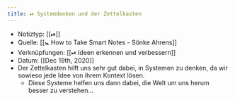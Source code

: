 ```yaml
---
title: ⏯ Systemdenken und der Zettelkasten
---
```


- Notiztyp: [[⏯]]
- Quelle: [[🚼 How to Take Smart Notes - Sönke Ahrens]]
- Verknüpfungen: [[⏯ Ideen erkennen und verbessern]]
- Datum: [[Dec 19th, 2020]]
- Der Zettelkasten hilft uns sehr gut dabei, in Systemen zu denken, da wir sowieso jede Idee von ihrem Kontext lösen.
	- Diese Systeme helfen uns dann dabei, die Welt um uns herum besser zu verstehen...